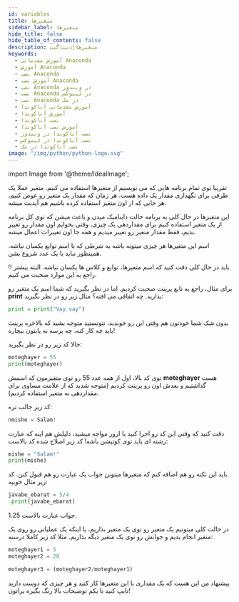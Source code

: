 ```yaml
---
id: variables
title: متغیرها
sidebar_label: متغیرها
hide_title: false
hide_table_of_contents: false
description: متغیرها|دیتاگیت
keywords:
  - آموزش مقدماتی Anaconda
  - آموزش Anaconda
  - نصب Anaconda
  - آموزش نصب Anaconda
  - نصب Anaconda در ویندوز
  - نصب Anaconda در لینوکس
  - نصب Anaconda در مک
  - آموزش مقدماتی آناکوندا
  - آموزش آناکوندا
  - نصب آناکوندا
  - آموزش نصب آناکوندا
  - نصب آناکوندا در ویندوز
  - نصب آناکوندا در لینوکس
  - نصب آناکوندا در مک
image: "/img/python/python-logo.svg"
---
```


import Image from '@theme/IdealImage';

تقریبا توی تمام برنامه هایی که می نویسیم از متغیرها استفاده می کنیم. متغیر عملا یک ظرفی برای نگهداری مقدار یک داده هست. هر زمان که مقدار یک متغیر رو عوض کنیم، هر جایی که از اون متغیر استفاده کرده باشیم هم آپدیت میشه.

این متغیرها در حال کلی به برنامه حالت داینامیک میدن و باعث میشن که توی کل برنامه از یک متغیر استفاده کنیم برای مقداردهی یک چیزی، وقتی بخوایم اون مقدار رو تغییر بدیم، فقط مقدار متغیر رو تغییر میدیم و همه جا اون تغییرات اعمال میشه.

اسم این متغیرها هر چیزی میتونه باشه به شرطی که با اسم توابع یکسان نباشه. همینطور نباید با یک عدد شروع بشن.

!! باید در حال کلی دقت کنید که اسم متغیرها، توابع و کلاس ها یکسان نباشه. البته بیشتر راجع به این موارد صحبت می کنیم.

برای مثال، راجع به تابع پرینت صحبت کردیم. اما در نظر بگیرید که شما اسم یک متغیر رو **print** بذارید. چه اتفاقی می افته؟ مثال زیر رو در نظر بگیرید:

```python
print = print("Vay vay")
```
بدون شک شما خودتون هم وقتی این رو خوندید، نتونستید متوجه بشید که بالاخره پرینت باید چه کار کنه، چه برسه به پایتون بیچاره!

حالا کد زیر رو در نظر بگیرید:

```python
moteghayer = 55
print(moteghayer)
```
توی کد بالا، اول از همه عدد 55 رو توی متغیرمون که اسمش **moteghayer** هست گذاشتیم و بعدش اون رو پرینت کردیم (متوجه شدید که از علامت مساوی برای مقداردهی به متغیر استفاده کردیم).

کد زیر جالب تره:

```python
nmishe = Salam!
```
دقت کنید که وقتی این کد رو اجرا کنید با ارور مواجه میشید، دلیلش هم اینه که عبارت رشته ای باید توی کوتیشن باشه! کد زیر اصلاح شده کد بالاست:

```python
mishe = "Salam!"
print(mishe)
 ```
باید این نکته رو هم اضافه کنم که متغیرها میتونن جواب یک عبارت رو هم قبول کنن. کد زیر مثال خوبیه:

```python
javabe_ebarat = 5/4
 print(javabe_ebarat)
 ```
1.25 جواب عبارت بالاست.

در حالت کلی میتونیم یک متغیر رو توی یک متغیر بذاریم، یا اینکه یک عملیاتی رو روی یک متغیر انجام بدیم و جوابش رو توی یک متغیر دیگه بذاریم. مثلا کد زیر کاملا درسته:

```python
moteghayer1 = 5
moteghayer2 = 20 

moteghayer3 = (moteghayer2/moteghayer1)
```
پیشنهاد من این هست که یک مقداری با این متغیرها کار کنید و هر چیزی که دوست دارید تایپ کنید تا یکم توضیحات بالا رنگ بگیره براتون!
